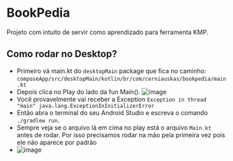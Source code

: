# BookPedia
Projeto com intuito de servir como aprendizado para ferramenta KMP.

## Como rodar no Desktop?
* Primeiro vá main.kt do `desktopMain` package que fica no caminho: `composeApp/src/desktopMain/kotlin/br/com/cerniauskas/bookpedia/main.kt`
* Depois clica no Play do lado da fun Main().
![image](https://github.com/user-attachments/assets/f2bba57d-7fb2-4dd5-b011-edd1afa46c15)
* Você provavelmente vai receber a Exception `Exception in thread "main" java.lang.ExceptionInInitializerError`
* Então abra o terminal do seu Android Studio e escreva o comando `./gradlew run`.
* Sempre veja se o arquivo lá em cima no play está o arquivo `Main.kt` antes de rodar. Por isso precisamos rodar na mão pela primeira vez pois ele não aparece por padrão
* ![image](https://github.com/user-attachments/assets/ec6b1156-48b9-4b96-82c9-6a2f81492e2e)
